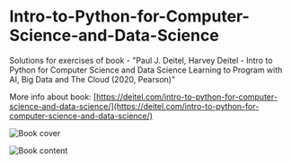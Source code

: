 # Intro-to-Python-for-Computer-Science-and-Data-Science
Solutions for exercises of book - "Paul J. Deitel, Harvey Deitel - Intro to Python for Computer Science and Data Science Learning to Program with AI, Big Data and The Cloud (2020, Pearson)"

More info about book: [https://deitel.com/intro-to-python-for-computer-science-and-data-science/](https://deitel.com/intro-to-python-for-computer-science-and-data-science/) 

![Book cover](https://deitel.com/wp-content/uploads/2020/01/intro-to-python-for-computer-science-and-data-science.jpg)

![Book content](https://deitel.com/wp-content/uploads/2020/01/intro-to-python-architecture-diagram.jpg)


